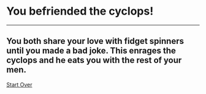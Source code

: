 # You befriended the cyclops!
---
You both share your love with fidget spinners until you made a bad joke. This enrages the cyclops and he eats you with the rest of your men.
---
[Start Over](../ithaca.md)
